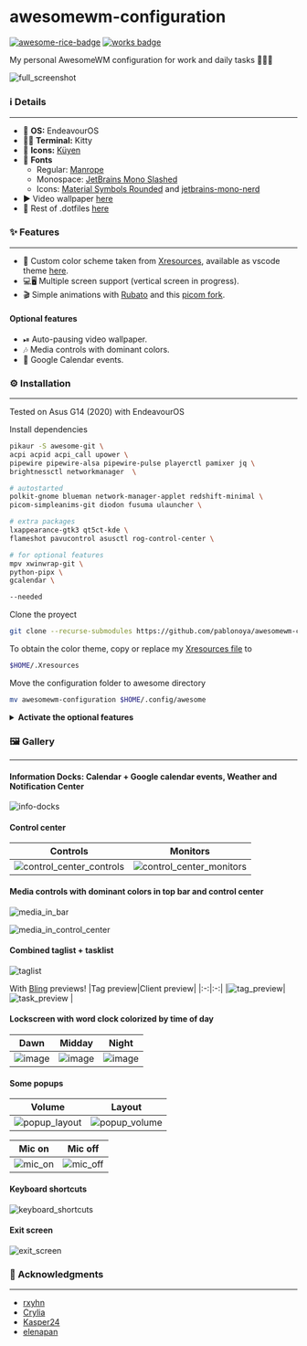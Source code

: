 # awesomewm-configuration

[![awesome-rice-badge](https://raw.githubusercontent.com/zemmsoares/awesome-rices/main/assets/awesome-rice-badge.svg)](https://github.com/zemmsoares/awesome-rices)
[![works badge](https://cdn.jsdelivr.net/gh/nikku/works-on-my-machine@v0.2.0/badge.svg)](https://github.com/nikku/works-on-my-machine)

My personal AwesomeWM configuration for work and daily tasks 👨🏼‍💻

![full_screenshot](./screenshots/full.png)

### ℹ️ Details

---

- 🐧 **OS:** EndeavourOS
- 🧑‍💻 **Terminal:** Kitty
- 🌙 **Icons:** [Küyen](https://github.com/fabianalexisinostroza/Kuyen-icons)
- 🔡 **Fonts**
  - Regular: [Manrope](https://www.gent.media/manrope)
  - Monospace: [JetBrains Mono Slashed](https://github.com/sharpjs/JetBrainsMonoSlashed#installation)
  - Icons: [Material Symbols Rounded](https://github.com/google/material-design-icons/tree/master/variablefont) and [jetbrains-mono-nerd](https://archlinux.org/packages/community/any/ttf-jetbrains-mono-nerd/)
- ▶ Video wallpaper [here](https://moewalls.com/pixel-art/cyberpunk-city-pixel-live-wallpaper/)
- 📄 Rest of .dotfiles [here](https://github.com/pablonoya/dotfiles)

### ✨ Features

---

- 🎨 Custom color scheme taken from [Xresources](https://github.com/pablonoya/dotfiles/blob/main/Xresources), available as vscode theme [here](https://github.com/pablonoya/seramuriana).
- 💻🖥 Multiple screen support (vertical screen in progress).
- 🎬 Simple animations with [Rubato](https://github.com/andOrlando/rubato) and this [picom fork](https://github.com/fdev31/picom).

#### Optional features

- ⏯ Auto-pausing video wallpaper.
- 🎶 Media controls with dominant colors.
- 📅 Google Calendar events.

### ⚙ Installation

---

Tested on Asus G14 (2020) with EndeavourOS

Install dependencies

```sh
pikaur -S awesome-git \
acpi acpid acpi_call upower \
pipewire pipewire-alsa pipewire-pulse playerctl pamixer jq \
brightnessctl networkmanager  \

# autostarted
polkit-gnome blueman network-manager-applet redshift-minimal \
picom-simpleanims-git diodon fusuma ulauncher \

# extra packages
lxappearance-gtk3 qt5ct-kde \
flameshot pavucontrol asusctl rog-control-center \

# for optional features
mpv xwinwrap-git \
python-pipx \
gcalendar \

--needed
```

Clone the proyect

```sh
git clone --recurse-submodules https://github.com/pablonoya/awesomewm-configuration
```

To obtain the color theme, copy or replace my [Xresources file](https://github.com/pablonoya/dotfiles/blob/main/Xresources) to

```sh
$HOME/.Xresources
```

Move the configuration folder to awesome directory

```sh
mv awesomewm-configuration $HOME/.config/awesome
```

<details>
<summary><b>Activate the optional features</b></summary>

#### Auto pausing Video wallpaper

Set Video paths in `theme/theme.lua`, vertical video is optional and it's used on vertical screens.

```lua
-- Video wallpaper
theme.video_wallpaper_path = HOME .. "/videos/cyberpunk-city-pixel.mp4"
theme.video_wallpaper_vertical_path = HOME .. "/videos/cyberpunk-city-pixel-vertical.mp4"
```

#### Media controls with dominant colors

Install my [dominantcolors script](https://github.com/pablonoya/dominantcolors) with pipx

```
pipx install git+https://github.com/pablonoya/dominantcolors.git
```

Set the script path

```lua
-- Dominantcolors script path
theme.dominantcolors_path = HOME .. "/.local/bin/dominantcolors"
```

#### Google Calendar events

Set gcalendar command with your account and output as json

```lua
-- gcalendar command
theme.gcalendar_command = "gcalendar --account personal --output json"
```

#### Weather

Set your [openweathermap](https://openweathermap.org/) API key and your latitude and longitude.

```lua
-- openweathermap settings
theme.weather_api_key = "yourapikeyhere"
theme.weather_latitude = 12.345
theme.weather_longitude = -67.890
```

</details>

### 🖼 Gallery

---

#### Information Docks: Calendar + Google calendar events, Weather and Notification Center

![info-docks](./screenshots/info-docks.png)

#### Control center

|                               Controls                                |                               Monitors                                |
| :-------------------------------------------------------------------: | :-------------------------------------------------------------------: |
| ![control_center_controls](./screenshots/control_center_controls.png) | ![control_center_monitors](./screenshots/control_center_monitors.png) |

#### Media controls with dominant colors in top bar and control center

![media_in_bar](./screenshots/media_in_bar.png)

![media_in_control_center](./screenshots/media_popup.png)

#### Combined taglist + tasklist

![taglist](https://user-images.githubusercontent.com/31524852/232517286-68d3a288-2f5d-4302-bfdb-663334f63f8a.png)

With [Bling](https://github.com/BlingCorp/bling) previews!
|Tag preview|Client preview|
|:-:|:-:|
|![tag_preview](https://user-images.githubusercontent.com/31524852/232521049-1462738a-d58b-473e-a0b8-1fbc72b345bc.png)|![task_preview](https://user-images.githubusercontent.com/31524852/232521057-253397c9-d0bc-499a-aa86-6de24ca126fe.png) |

#### Lockscreen with word clock colorized by time of day

| Dawn                                                                                                            | Midday                                                                                                          | Night                                                                                                           |
| --------------------------------------------------------------------------------------------------------------- | --------------------------------------------------------------------------------------------------------------- | --------------------------------------------------------------------------------------------------------------- |
| ![image](https://user-images.githubusercontent.com/31524852/235561130-92c58246-4922-4343-bec6-2c00ef49fe3b.png) | ![image](https://user-images.githubusercontent.com/31524852/235560816-588185cc-9696-43c5-b4a6-3bd30a609116.png) | ![image](https://user-images.githubusercontent.com/31524852/235561459-06d1b240-0eb5-4724-9dc4-c14b965776cc.png) |

#### Some popups

| Volume                                                                                                                 | Layout                                                                                                                 |
| ---------------------------------------------------------------------------------------------------------------------- | ---------------------------------------------------------------------------------------------------------------------- |
| ![popup_layout](https://user-images.githubusercontent.com/31524852/232397568-cfee5823-bb7a-4713-a85e-3ccff91fcad3.png) | ![popup_volume](https://user-images.githubusercontent.com/31524852/232397220-13c26fdc-1ff2-44de-ab4b-68bcbbd047e9.png) |

| Mic on                              | Mic off                               |
| ----------------------------------- | ------------------------------------- |
| ![mic_on](./screenshots/mic_on.png) | ![mic_off](./screenshots/mic_off.png) |

#### Keyboard shortcuts

![keyboard_shortcuts](./screenshots/keyboard_shortcuts.png)

#### Exit screen

![exit_screen](https://github.com/pablonoya/awesomewm-configuration/assets/31524852/d6b8bfe4-8677-4487-9f8c-cfcea42b61b1)

### 🤍 Acknowledgments

---

- [rxyhn](https://github.com/rxyhn)
- [Crylia](https://github.com/Crylia)
- [Kasper24](https://github.com/Kasper24)
- [elenapan](https://github.com/elenapan)
